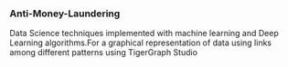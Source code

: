 ### Anti-Money-Laundering 

Data Science techniques implemented with machine learning and Deep Learning algorithms.For a graphical representation of data using links among different patterns using TigerGraph Studio
